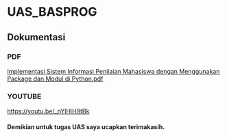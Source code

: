 # UAS_BASPROG

## Dokumentasi

### PDF
[Implementasi Sistem Informasi Penilaian Mahasiswa dengan Menggunakan Package dan Modul di Python.pdf](https://github.com/Akramfarrasanto/UAS_BASPROG/files/10374408/Implementasi.Sistem.Informasi.Penilaian.Mahasiswa.dengan.Menggunakan.Package.dan.Modul.di.Python.pdf)

### YOUTUBE
https://youtu.be/_nYlHlH9tBk

#### Demikian untuk tugas UAS saya ucapkan terimakasih.
